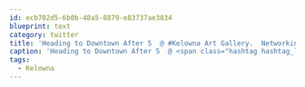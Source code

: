 ```yaml
---
id: ecb702d5-6b0b-48a5-8879-e83737ae3834
blueprint: text
category: twitter
title: 'Heading to Downtown After 5  @ #Kelowna Art Gallery.  Networking + snapping a few photos for @SnapOkanagan'
caption: 'Heading to Downtown After 5  @ <span class="hashtag hashtag_local">#<a href="http://tweettemp.darylchymko.ca/?tag=kelowna">Kelowna</a> Art Gallery.  Networking + snapping a few photos for @SnapOkanagan'
tags:
  - Kelowna
---
```

